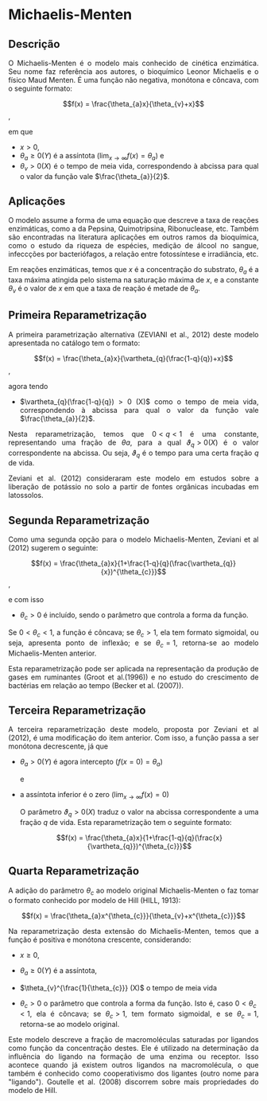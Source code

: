 # Michaelis-Menten

<div style = "text-align: justify">

## Descrição



  O Michaelis-Menten é o modelo mais conhecido de cinética enzimática. Seu nome
faz referência aos autores, o bioquímico Leonor Michaelis e o físico Maud
Menten. É uma função não negativa, monótona e côncava, com o seguinte
formato:


  $$f(x) = \frac{\theta_{a}x}{\theta_{v}+x}$$,

em que

- $x > 0$,
- $\theta_{a} \geq 0 (Y)$ é a assíntota $(\lim_{x\to\infty}f(x) = \theta_{a})$ e
- $\theta_{v} > 0 (X)$ é o tempo de meia vida, correspondendo
à abcissa para qual o valor da função vale $\frac{\theta_{a}}{2}$.



## Aplicações


O modelo assume a forma de uma equação que descreve a taxa de reações
enzimáticas, como a da Pepsina, Quimotripsina, Ribonuclease, etc. Também são
encontradas na literatura aplicações em outros ramos da bioquímica, como
o estudo da riqueza de espécies, medição de álcool no sangue, infeccções por
bacteriófagos, a relação entre fotossíntese e irradiância, etc.

Em reações enzimáticas, temos que $x$ é a concentração do substrato, $\theta_{a}$
  é a taxa máxima atingida pelo sistema na saturação máxima de $x$, e a constante
$\theta_{v}$ é o valor de $x$ em que a taxa de reação é metade de $\theta_{a}$.  


## Primeira Reparametrização


A primeira parametrização alternativa (ZEVIANI et al., 2012) deste modelo
apresentada no catálogo tem o formato:

  $$f(x) = \frac{\theta_{a}x}{\vartheta_{q}(\frac{1-q}{q})+x}$$,

agora tendo

- $\vartheta_{q}(\frac{1-q}{q}) > 0 (X)$ como o tempo de meia vida, correspondendo
à abcissa para qual o valor da função vale $\frac{\theta_{a}}{2}$.

Nesta reparametrização, temos que $0 < q < 1$ é uma constante,
representando uma fração de $\theta{a}$, para a qual $\vartheta_{q} > 0 (X)$ é
o valor correspondente na abcissa. Ou seja, $\vartheta_{q}$ é o tempo para uma
certa fração $q$ de vida.

Zeviani et al. (2012) consideraram este modelo em estudos sobre a liberação de
potássio no solo a partir de fontes orgânicas incubadas em latossolos.


## Segunda Reparametrização  


Como uma segunda opção para o modelo Michaelis-Menten, Zeviani et al
(2012) sugerem o seguinte:

  $$f(x) = \frac{\theta_{a}x}{1+\frac{1-q}{q}(\frac{\vartheta_{q}}{x})^{\theta_{c}}}$$,

e com isso

- $\theta_{c} > 0$ é incluído, sendo o parâmetro que controla a forma da
função.

Se $0 < \theta_{c} < 1$, a função é côncava; se $\theta_{c} > 1$, ela tem
formato sigmoidal, ou seja, apresenta ponto de inflexão; e se $\theta_{c} = 1$,
retorna-se ao modelo Michaelis-Menten anterior.

Esta reparametrização pode ser aplicada na representação da
produção de gases em ruminantes (Groot et al.(1996)) e no estudo do
crescimento de bactérias em relação ao tempo (Becker et al. (2007)).


## Terceira Reparametrização  


A terceira reparametrização deste modelo, proposta por Zeviani et al
(2012), é uma modificação do item anterior. Com isso, a função passa
a ser monótona decrescente, já que

- $\theta_{a} > 0 (Y)$ é agora intercepto $(f(x=0) = \theta_{a})$

  e

- a assíntota inferior é o zero $(\lim_{x\to\infty}f(x) = 0)$

  O parâmetro $\vartheta_{q} > 0 (X)$ traduz o valor na abcissa
correspondente a uma fração $q$ de vida. Esta reparametrização
tem o seguinte formato:

  $$f(x) = \frac{\theta_{a}x}{1+\frac{1-q}{q}(\frac{x}{\vartheta_{q}})^{\theta_{c}}}$$


## Quarta Reparametrização    

  A adição do parâmetro $\theta_{c}$ ao modelo original Michaelis-Menten
o faz tomar o formato conhecido por modelo de Hill (HILL, 1913):

  $$f(x) = \frac{\theta_{a}x^{\theta_{c}}}{\theta_{v}+x^{\theta_{c}}}$$


  Na reparametrização desta extensão do Michaelis-Menten, temos que a
função é positiva e monótona crescente, considerando:

  - $x \geq 0$,

- $\theta_{a} \geq 0 (Y)$ é a assíntota,

- $\theta_{v}^{\frac{1}{\theta_{c}}} (X)$ o tempo de meia vida

- $\theta_{c} > 0$ o parâmetro que controla a forma da função. Isto é,
caso $0 < \theta_{c} < 1$, ela é côncava; se $\theta_{c} > 1$, tem
formato sigmoidal, e se $\theta_{c} = 1$, retorna-se ao modelo original.


Este modelo descreve a fração de macromoléculas saturadas por ligandos
como função da concentração destes. Ele é utilizado na determinação
da influência do ligando na formação de uma enzima ou receptor. Isso
acontece quando já existem outros ligandos na macromolécula, o que
também é conhecido como cooperativismo dos ligantes
(outro nome para "ligando"). Goutelle et al. (2008) discorrem sobre mais propriedades
do modelo de Hill.

</div>
